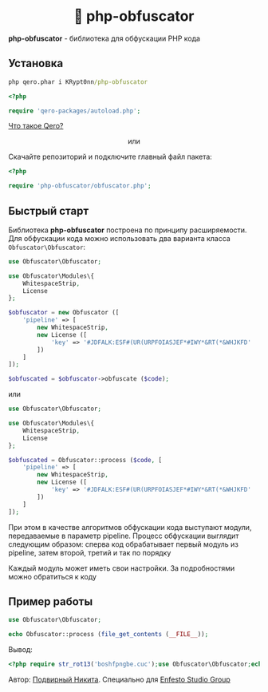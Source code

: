 <h1 align="center">🚀 php-obfuscator</h1>

**php-obfuscator** - библиотека для обфускации PHP кода

## Установка

```cmd
php qero.phar i KRypt0nn/php-obfuscator
```

```php
<?php

require 'qero-packages/autoload.php';
```

[Что такое Qero?](https://github.com/KRypt0nn/Qero)

<p align="center">или</p>

Скачайте репозиторий и подключите главный файл пакета:

```php
<?php

require 'php-obfuscator/obfuscator.php';
```

## Быстрый старт

Библиотека **php-obfuscator** построена по принципу расширяемости. Для обфускации кода можно использовать два варианта класса `Obfuscator\Obfuscator`:

```php
use Obfuscator\Obfuscator;

use Obfuscator\Modules\{
    WhitespaceStrip,
    License
};

$obfuscator = new Obfuscator ([
    'pipeline' => [
        new WhitespaceStrip,
        new License ([
            'key' => '#JDFALK:ESF#(UR(URPFOIASJEF*#IWY*&RT(*&WHJKFD'
        ])
    ]
]);

$obfuscated = $obfuscator->obfuscate ($code);
```

или

```php
use Obfuscator\Obfuscator;

use Obfuscator\Modules\{
    WhitespaceStrip,
    License
};

$obfuscated = Obfuscator::process ($code, [
    'pipeline' => [
        new WhitespaceStrip,
        new License ([
            'key' => '#JDFALK:ESF#(UR(URPFOIASJEF*#IWY*&RT(*&WHJKFD'
        ])
    ]
]);
```

При этом в качестве алгоритмов обфускации кода выступают модули, передаваемые в параметр pipeline. Процесс обфускации выглядит следующим образом: сперва код обрабатывает первый модуль из pipeline, затем второй, третий и так по порядку

Каждый модуль может иметь свои настройки. За подробностями можно обратиться к коду

## Пример работы

```php
use Obfuscator\Obfuscator;

echo Obfuscator::process (file_get_contents (__FILE__));
```

Вывод:

```php
<?php require str_rot13('boshfpngbe.cuc');use Obfuscator\Obfuscator;echo Obfuscator::process(base64_decode((chr(hexdec('5a')).chr(base_convert('11001',3,10)).chr(base_convert('1230',4,10)).chr(0x73).chr(31^69).chr(4386/51).chr(101-44).chr(3^109).chr(-ord('T')+174).chr(sqrt(7744)).chr(23+59).chr(hexdec('66')).chr(1780/20).chr(ord('B')+-16).chr(ord('u')+-60).chr(0x75).chr(190-90).chr(26+45).chr(ord('y')+-35).chr(ord('N')+39).chr(base_convert('3d',29,10)).chr(97-25).chr(0x4d).chr(-ord('6')+115)))(__FILE__));
```

Автор: [Подвирный Никита](https://vk.com/technomindlp). Специально для [Enfesto Studio Group](https://vk.com/hphp_convertation)